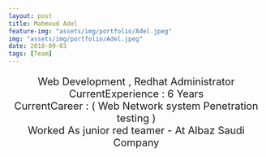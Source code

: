 ```yaml
---
layout: post
title: Mahmoud Adel 
feature-img: "assets/img/portfolio/Adel.jpeg"
img: "assets/img/portfolio/Adel.jpeg"
date: 2018-09-03
tags: [Team]
---
```

<p style ="text-align: center; font-size: 20px">
Web Development , Redhat Administrator  <br>
CurrentExperience : 6 Years <br>
CurrentCareer : ( Web  Network system  Penetration testing  ) <br>
 Worked As junior red teamer -  At Albaz Saudi Company<br>
</p>



